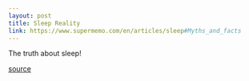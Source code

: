 ```yaml
---
layout: post
title: Sleep Reality
link: https://www.supermemo.com/en/articles/sleep#Myths_and_facts
---
```


The truth about sleep!

[source](https://www.supermemo.com/en/articles/sleep#Myths_and_facts)

